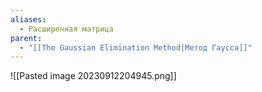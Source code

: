 ```yaml
---
aliases:
  - Расширенная матрица
parent:
  - "[[The Gaussian Elimination Method|Метод Гаусса]]"
---
```


![[Pasted image 20230912204945.png]]





